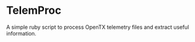 TelemProc
=========

A simple ruby script to process OpenTX telemetry files and extract useful information.
